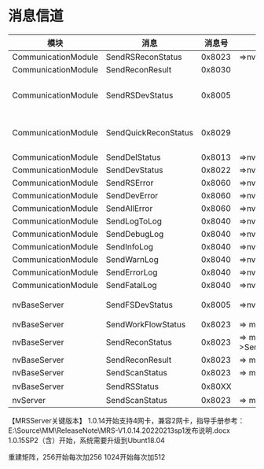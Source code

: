 # 消息信道

|        模块         |         消息         | 消息号  |                 子过程                  |            说明            |
| ------------------- | -------------------- | ------ | -------------------------------------- | -------------------------- |
| CommunicationModule | SendRSReconStatus    | 0x8023 | =>nvRBServer::ResponseGetReconState    |                            |
| CommunicationModule | SendReconResult      | 0x8030 |                                        |                            |
| CommunicationModule | SendRSDevStatus      | 0x8005 |                                        | 设备状态通知（0x8005）        |
| CommunicationModule | SendQuickReconStatus | 0x8029 |                                        | 返回实时重建状态通知(0x8029) |
| CommunicationModule | SendDelStatus        | 0x8013 | =>nvRBServer::PostResponse             |                            |
| CommunicationModule | SendDevStatus        | 0x8022 | =>nvTTServer::ResponseDeviceState      |                            |
| CommunicationModule | SendRSError          | 0x8060 | =>nvRBServer::ReportErrorMessage       |                            |
| CommunicationModule | SendDevError         | 0x8060 | =>nvRBServer::ReportErrorMessage       |                            |
| CommunicationModule | SendAllError         | 0x8060 | =>nvRBServer::ReportErrorMessage       |                            |
| CommunicationModule | SendLogToLog         | 0x8040 | =>nvRBServer::SendLog                  |                            |
| CommunicationModule | SendDebugLog         | 0x8040 | =>nvRBServer::SendLog                  |                            |
| CommunicationModule | SendInfoLog          | 0x8040 | =>nvRBServer::SendLog                  |                            |
| CommunicationModule | SendWarnLog          | 0x8040 | =>nvRBServer::SendLog                  |                            |
| CommunicationModule | SendErrorLog         | 0x8040 | =>nvRBServer::SendLog                  |                            |
| CommunicationModule | SendFatalLog         | 0x8040 | =>nvRBServer::SendLog                  |                            |
| nvBaseServer        | SendFSDevStatus      | 0x8005 | =>nvTTServer::ResponseDeviceState      | 设备状态通知0x8005          |
| nvBaseServer        | SendWorkFlowStatus   | 0x8023 | => m_pCommModule->SendDevState         |                            |
| nvBaseServer        | SendReconStatus      | 0x8023 | => m_pCommModule->SendQuickReconStatus | 重建进度                    |
| nvBaseServer        | SendReconResult      | 0x8023 | => m_pCommModule->SendReconState       |                            |
| nvBaseServer        | SendScanStatus       | 0x8023 | => m_pCommModule->NotifyScanState      |                            |
| nvBaseServer        | SendRSStatus         | 0x80XX |                                        | 空代码                     |
| nvServer            | SendScanStatus       | 0x8023 | => m_pCommModule->NotifyScanState      |                            |


【MRSServer关键版本】
1.0.14开始支持4网卡，兼容2网卡，指导手册参考：E:\Source\MM\ReleaseNote\MRS-V1.0.14.20220213sp1发布说明.docx
1.0.15SP2（含）开始，系统需要升级到Ubunt18.04

重建矩阵，256开始每次加256
         1024开始每次加512















